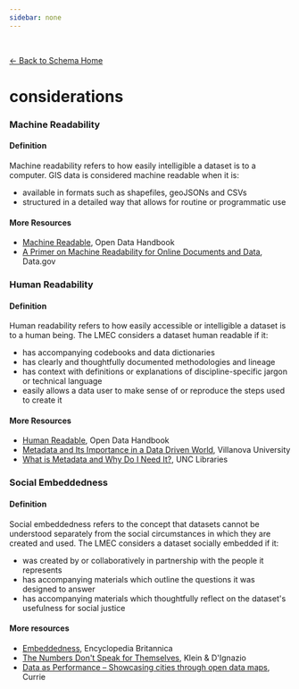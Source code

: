 ```yaml
---
sidebar: none
---
```


<br>

[← Back to Schema Home](./)

# considerations

<template>
   <table v-if="this.schema.considerations" id ="property-table">
     <p class="larger-text">{{this.schema.considerations.description}}</p>
  <tr>
    <th>Property</th>
    <th>Expected Type</th>
    <th>Required</th>
    <th>Description</th>
  </tr>
  <tr v-for="item, index in this.considerations" :key="index">
    <td><a :href="index + '.html'" >{{index}}</a></td>
    <td>{{item.type}}</td>
    <td></td>
    <td>{{item.description}}</td>
  </tr>
</table> 
</template>


<script>
import axios from 'axios'


export default {

    data() {
        return {
          schema: [],
          core: [],
          access: [],
          tags: [],
          considerations: [],
          resources: [],
          lifecycle: []
        }
    },
    methods: {
        whatsUp(){
          console.log(this.schema.considerations)
        }
    },
    computed: {
        data() {
            return this.$page.frontmatter
        }
    },
    created() {
        //returns a promise
        axios.get("https://raw.githubusercontent.com/bplmaps/data-description-schema/master/schema.json")
            .then(response => {
                this.schema = response.data.properties
                this.core = response.data.properties.core.properties
                this.access = response.data.properties.access
                this.tags = response.data.properties.tags.properties
                this.considerations = response.data.properties.considerations.properties
                this.resources = response.data.properties.resources.properties
                this.lifecycle = response.data.properties.lifecycle.properties
            }).catch(err => {
                console.log(err)
            })
    }
}
</script>

<style lang="stylus">

table#property-table
  width:100%

p.larger-text
  font-size 120%


</style>

### Machine Readability

#### Definition
Machine readability refers to how easily intelligible a dataset is to a computer.
GIS data is considered machine readable when it is:
- available in formats such as shapefiles, geoJSONs and CSVs
- structured in a detailed way that allows for routine or programmatic use

#### More Resources
- [Machine Readable](https://opendatahandbook.org/glossary/en/terms/machine-readable/), Open Data Handbook
- [A Primer on Machine Readability for Online Documents and Data](https://www.data.gov/developers/blog/primer-machine-readability-online-documents-and-data), Data.gov 


### Human Readability

#### Definition
Human readability refers to how easily accessible or intelligible a dataset is to a human being. The LMEC considers a dataset human readable if it:
- has accompanying codebooks and data dictionaries
- has clearly and thoughtfully documented methodologies and lineage
- has context with definitions or explanations of discipline-specific jargon or technical language
- easily allows a data user to make sense of or reproduce the steps used to create it

#### More Resources
- [Human Readable](https://opendatahandbook.org/glossary/en/terms/human-readable/), Open Data Handbook
- [Metadata and Its Importance in a Data Driven World](https://www.villanovau.com/resources/bi/metadata-importance-in-data-driven-world/), Villanova University
- [What is Metadata and Why Do I Need It?](https://guides.lib.unc.edu/metadata/importance#:~:text=Metadata%20ensures%20that%20we%20will,unless%20text%20metadata%20is%20available.), UNC Libraries

### Social Embeddedness

#### Definition

Social embeddedness refers to the concept that datasets cannot be understood separately from the social circumstances in which they are created and used. The LMEC considers a dataset socially embedded if it:
- was created by or collaboratively in partnership with the people it represents
- has accompanying materials which outline the questions it was designed to answer
- has accompanying materials which thoughtfully reflect on the dataset's usefulness for social justice

#### More resources
- [Embeddedness](https://www.britannica.com/topic/embeddedness), Encyclopedia Britannica 
- [The Numbers Don't Speak for Themselves](https://data-feminism.mitpress.mit.edu/pub/czq9dfs5/release/2), Klein & D'Ignazio
- [Data as Performance – Showcasing cities through open data maps](https://journals.sagepub.com/doi/10.1177/2053951720907953), Currie